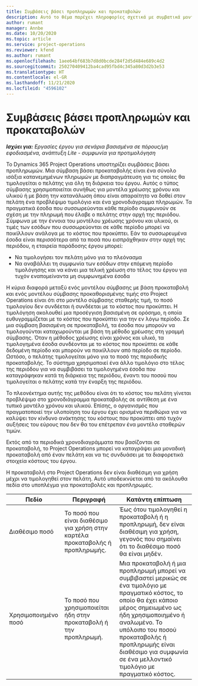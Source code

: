 ```yaml
---
title: Συμβάσεις βάσει προπληρωμών και προκαταβολών
description: Αυτό το θέμα παρέχει πληροφορίες σχετικά με συμβατικά μοντέλα και προπληρωμές βάσει προκαταβολής στο Project Operations.
author: rumant
manager: Annbe
ms.date: 10/20/2020
ms.topic: article
ms.service: project-operations
ms.reviewer: kfend
ms.author: rumant
ms.openlocfilehash: 1aee64bf683b7d8d0bcde284f2d5d484e689c4d2
ms.sourcegitcommit: 250270409412ba4cad95fbd4c345a80d3d2b3e53
ms.translationtype: HT
ms.contentlocale: el-GR
ms.lasthandoff: 11/21/2020
ms.locfileid: "4596102"
---
```

# <a name="advances-and-retainer-based-contracts"></a>Συμβάσεις βάσει προπληρωμών και προκαταβολών


_**Ισχύει για:** Εργασίες έργου για σενάρια βασισμένα σε πόρους/μη εφοδιασμένα, ανάπτυξη Lite - συμφωνία για προτιμολόγηση_

Το Dynamics 365 Project Operations υποστηρίζει συμβάσεις βάσει προπληρωμών. Μια σύμβαση βάσει προκαταβολής είναι ένα σύνολο ισάξια κατανεμημένων πληρωμών με διαπραγμάτευση για τις οποίες θα τιμολογείται ο πελάτης για όλη τη διάρκεια του έργου. Αυτός ο τύπος σύμβασης χρησιμοποιείται συνήθως για μοντέλα χρέωσης χρόνου και υλικού ή με βάση την κατανάλωση όπου είναι απαραίτητο να δοθεί στον πελάτη ένα προβλέψιμο τιμολόγιο και ένα χρονοδιάγραμμα πληρωμών. Τα πραγματικά έσοδα που συσσωρεύονται κάθε περίοδο συμφωνούν σε σχέση με την πληρωμή που έλαβε ο πελάτης στην αρχή της περιόδου. Σύμφωνα με την έννοια του μοντέλου χρέωσης χρόνου και υλικού, οι τιμές των εσόδων που συσσωρεύονται σε κάθε περίοδο μπορεί να ποικίλλουν ανάλογα με το κόστος που προκύπτει. Εάν τα συσσωρευμένα έσοδα είναι περισσότερα από τα ποσά που εισπράχθηκαν στην αρχή της περιόδου, η εταιρεία παράδοσης έργου μπορεί:

- Να τιμολογήσει τον πελάτη μόνο για το πλεόνασμα 
- Να αναβάλλει τη συμφωνία των εσόδων στην επόμενη περίοδο τιμολόγησης και να κάνει μια τελική χρέωση στο τέλος του έργου για τυχόν εναπομείναντα μη συμφωνημένα έσοδα

Η κύρια διαφορά μεταξύ ενός μοντέλου σύμβασης με βάση προκαταβολή και ενός μοντέλου σύμβασης προκαθορισμένης τιμής στο Project Operations είναι ότι στο μοντέλο σύμβασης σταθερής τιμή, το ποσό τιμολογίου δεν συνδέεται ή συνδέεται με το κόστος που προκύπτει. Η τιμολόγηση ακολουθεί μια προσέγγιση βασισμένη σε ορόσημο, η οποία ευθυγραμμίζεται με το κόστος που προκύπτει για την εν λόγω περίοδο. Σε μια σύμβαση βασισμένη σε προκαταβολή, τα έσοδα που μπορούν να τιμολογούνται καταχωρούνται με βάση τη μέθοδο χρέωσης στη γραμμή σύμβασης. Όταν η μέθοδος χρέωσης είναι χρόνος και υλικό, τα τιμολογημένα έσοδα συνδέονται με το κόστος που προκύπτει σε κάθε δεδομένη περίοδο και μπορούν να ποικίλλουν από περίοδο σε περίοδο. Ωστόσο, ο πελάτης τιμολογείται μόνο για το ποσό της περιοδικής προκαταβολής. Το σύστημα χρησιμοποιεί ένα άλλο τιμολόγιο στο τέλος της περιόδου για να συμβιβάσει τα τιμολογημένα έσοδα που καταγράφηκαν κατά τη διάρκεια της περιόδου, έναντι του ποσού που τιμολογείται ο πελάτης κατά την έναρξη της περιόδου.

Το πλεονέκτημα αυτής της μεθόδου είναι ότι το κόστος του πελάτη γίνεται προβλέψιμο στο χρονοδιάγραμμα προκαταβολής σε αντίθεση με ένα τυπικό μοντέλο χρόνου και υλικού. Επίσης, ο οργανισμός που πραγματοποιεί την υλοποίηση του έργου έχει ορισμένα περιθώρια για να καλύψει τον κίνδυνο ανάκτησης του κόστους που προκύπτει από τυχόν αυξήσεις του εύρους που δεν θα του επέτρεπαν ένα μοντέλο σταθερών τιμών.

Εκτός από τα περιοδικά χρονοδιαγράμματα που βασίζονται σε προκαταβολή, το Project Operations μπορεί να καταγράψει μια μοναδική προκαταβολή από έναν πελάτη και να τις συνδυάσει με τα διαφορετικά στοιχεία κόστους του έργου.

Η προκαταβολή στο Project Operations δεν είναι διαθέσιμη για χρήση μέχρι να τιμολογηθεί στον πελάτη. Αυτό υποδεικνύεται από τα ακόλουθα πεδία στο υποπλέγμα για προκαταβολές και προπληρωμές.

| Πεδίο | Περιγραφή | Κατάντη επίπτωση |
| --- | --- | --- |
| Διαθέσιμο ποσό | Το ποσό που είναι διαθέσιμο για χρήση στην καρτέλα προκαταβολής ή προπληρωμής. | Έως ότου τιμολογηθεί η προκαταβολή ή η προπληρωμή, δεν είναι διαθέσιμη για χρήση, γεγονός που σημαίνει ότι το διαθέσιμο ποσό θα είναι μηδέν. |
| Χρησιμοποιημένο ποσό | Το ποσό που χρησιμοποιείται ήδη στην προκαταβολή ή την προπληρωμή. | Μια προκαταβολή ή μια προπληρωμή μπορεί να συμβιβαστεί μερικώς σε ένα τιμολόγιο με πραγματικό κόστος, το οποίο θα έχει κάποιο μέρος σημειωμένο ως ήδη χρησιμοποιημένο ή αναλωμένο. Το υπόλοιπο του ποσού προκαταβολής ή προπληρωμής είναι διαθέσιμο για συμφωνία σε ένα μελλοντικό τιμολόγιο με πραγματικό κόστος. |
